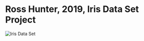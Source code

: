 # Ross Hunter, 2019, Iris Data Set Project

![Iris Data Set](C:\Users\hunterd\Desktop\Iris-Data-Project\Iris-image.PNG)

